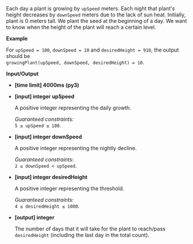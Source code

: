 <div class="markdown"><p>Each day a plant is growing by <code>upSpeed</code> meters. Each night that plant's height decreases by <code>downSpeed</code> meters due to the lack of sun heat. Initially, plant is 0 meters tall. We plant the seed at the beginning of a day. We want to know when the height of the plant will reach a certain level.</p>
<p><strong>Example</strong></p>
<p>For <code>upSpeed = 100</code>, <code>downSpeed = 10</code> and <code>desiredHeight = 910</code>, the output should be<br>
<code>growingPlant(upSpeed, downSpeed, desiredHeight) = 10</code>.</p>
<p><strong>Input/Output</strong></p>
<ul>
<li><strong>[time limit] 4000ms (py3)</strong></li>
</ul>
<ul>
<li>
<p><strong>[input] integer upSpeed</strong></p>
<p>A positive integer representing the daily growth.</p>
<p><em>Guaranteed constraints:</em><br>
<code>5 ≤ upSpeed ≤ 100</code>.</p>
</li>
<li>
<p><strong>[input] integer downSpeed</strong></p>
<p>A positive integer representing the nightly decline.</p>
<p><em>Guaranteed constraints:</em><br>
<code>2 ≤ downSpeed &lt; upSpeed</code>.</p>
</li>
<li>
<p><strong>[input] integer desiredHeight</strong></p>
<p>A positive integer representing the threshold.</p>
<p><em>Guaranteed constraints:</em><br>
<code>4 ≤ desiredHeight ≤ 1000</code>.</p>
</li>
<li>
<p><strong>[output] integer</strong></p>
<p>The number of days that it will take for the plant to reach/pass <code>desiredHeight</code> (including the last day in the total count).</p>
</li>
</ul>
</div>